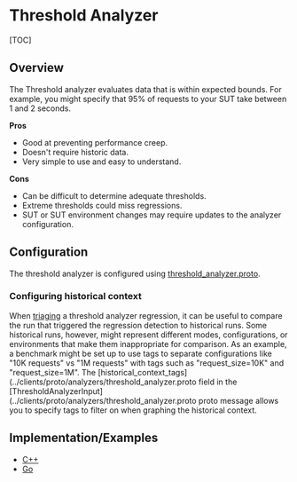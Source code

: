 # Threshold Analyzer

[TOC]

## Overview

The Threshold analyzer evaluates data that is within expected bounds. For
example, you might specify that 95% of requests to your SUT take between 1 and 2
seconds.

**Pros**

*   Good at preventing performance creep.
*   Doesn't require historic data.
*   Very simple to use and easy to understand.

**Cons**

*   Can be difficult to determine adequate thresholds.
*   Extreme thresholds could miss regressions.
*   SUT or SUT environment changes may require updates to the analyzer
    configuration.

## Configuration

The threshold analyzer is configured using
[threshold_analyzer.proto](../clients/proto/analyzers/threshold_analyzer.proto).

### Configuring historical context

When [triaging](ANALYZERS.md#analyzer-triage) a threshold analyzer
regression, it can be useful to compare the run that triggered the regression
detection to historical runs. Some historical runs, however, might represent
different modes, configurations, or environments that make them inappropriate
for comparison. As an example, a benchmark might be set up to use tags to
separate configurations like "10K requests" vs "1M requests" with tags such as
"request_size=10K" and "request_size=1M". The
[historical_context_tags](../clients/proto/analyzers/threshold_analyzer.proto
field in the
[ThresholdAnalyzerInput](../clients/proto/analyzers/threshold_analyzer.proto
proto message allows you to specify tags to filter on when graphing the
historical context.

## Implementation/Examples
* [C++](../mako_examples/cxx_quickstore/example_test.cc)
* [Go](../mako_examples/go_quickstore/example_test.go)
